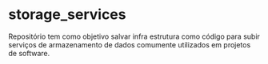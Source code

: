 # storage_services
Repositório tem como objetivo salvar infra estrutura como código para subir serviços de armazenamento de dados comumente utilizados em projetos de software.
